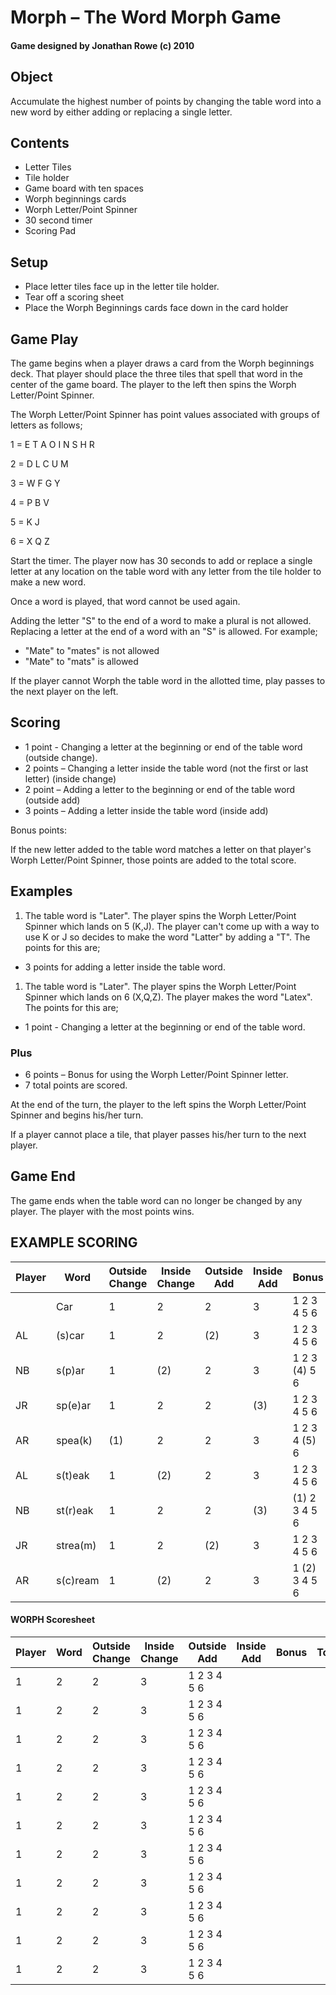 # Morph – The Word Morph Game
#### Game designed by Jonathan Rowe (c) 2010
## Object

Accumulate the highest number of points by changing the table word into a new word by either adding or replacing a single letter.

## Contents

- Letter Tiles
- Tile holder
- Game board with ten spaces
- Worph beginnings cards
- Worph Letter/Point Spinner
- 30 second timer
- Scoring Pad

## Setup

- Place letter tiles face up in the letter tile holder.
- Tear off a scoring sheet
- Place the Worph Beginnings cards face down in the card holder

##

## Game Play

The game begins when a player draws a card from the Worph beginnings deck. That player should place the three tiles that spell that word in the center of the game board. The player to the left then spins the Worph Letter/Point Spinner.

The Worph Letter/Point Spinner has point values associated with groups of letters as follows;

1 = E T A O I N S H R

2 = D L C U M

3 = W F G Y

4 = P B V

5 = K J

6 = X Q Z

Start the timer. The player now has 30 seconds to add or replace a single letter at any location on the table word with any letter from the tile holder to make a new word.

Once a word is played, that word cannot be used again.

Adding the letter &quot;S&quot; to the end of a word to make a plural is not allowed. Replacing a letter at the end of a word with an &quot;S&quot; is allowed. For example;

- &quot;Mate&quot; to &quot;mates&quot; is not allowed
- &quot;Mate&quot; to &quot;mats&quot; is allowed

If the player cannot Worph the table word in the allotted time, play passes to the next player on the left.

## Scoring

- 1 point - Changing a letter at the beginning or end of the table word (outside change).
- 2 points – Changing a letter inside the table word (not the first or last letter) (inside change)
- 2 point – Adding a letter to the beginning or end of the table word (outside add)
- 3 points – Adding a letter inside the table word (inside add)

Bonus points:

If the new letter added to the table word matches a letter on that player&#39;s Worph Letter/Point Spinner, those points are added to the total score.

## Examples

1. The table word is &quot;Later&quot;. The player spins the Worph Letter/Point Spinner which lands on 5 (K,J). The player can&#39;t come up with a way to use K or J so decides to make the word &quot;Latter&quot; by adding a &quot;T&quot;. The points for this are;

- 3 points for adding a letter inside the table word.

1. The table word is &quot;Later&quot;. The player spins the Worph Letter/Point Spinner which lands on 6 (X,Q,Z). The player makes the word &quot;Latex&quot;. The points for this are;

- 1 point - Changing a letter at the beginning or end of the table word.

### Plus

- 6 points – Bonus for using the Worph Letter/Point Spinner letter.
- 7 total points are scored.

At the end of the turn, the player to the left spins the Worph Letter/Point Spinner and begins his/her turn.

If a player cannot place a tile, that player passes his/her turn to the next player.

## Game End

The game ends when the table word can no longer be changed by any player. The player with the most points wins.

## EXAMPLE SCORING

| Player | Word     | Outside Change | Inside Change | Outside Add | Inside Add | Bonus         | Total  |
| ------ | -------- | -------------- | ------------- | ----------- | ---------- | ------------- | ------ |
|        | Car      | 1              | 2             | 2           | 3          | 1 2 3 4 5 6   |        |
| AL     | (s)car   | 1              | 2             | (2)         | 3          | 1 2 3 4 5 6   | 2      |
| NB     | s(p)ar   | 1              | (2)           | 2           | 3          | 1 2 3 (4) 5 6 | 6      |
| JR     | sp(e)ar  | 1              | 2             | 2           | (3)        | 1 2 3 4 5 6   | 3      |
| AR     | spea(k)  | (1)            | 2             | 2           | 3          | 1 2 3 4 (5) 6 | 6      |
| AL     | s(t)eak  | 1              | (2)           | 2           | 3          | 1 2 3 4 5 6   | 2+2=4  |
| NB     | st(r)eak | 1              | 2             | 2           | (3)        | (1) 2 3 4 5 6 | 3+6=9  |
| JR     | strea(m) | 1              | 2             | (2)         | 3          | 1 2 3 4 5 6   | 2+3=5  |
| AR     | s(c)ream | 1              | (2)           | 2           | 3          | 1 (2) 3 4 5 6 | 4+7=11 |

#### WORPH Scoresheet

| Player | Word | Outside Change | Inside Change | Outside Add | Inside Add | Bonus | Total |
| ------ | ---- | -------------- | ------------- | ----------- | ---------- | ----- | ----- |
| 1      | 2    | 2              | 3             | 1 2 3 4 5 6 |            |       |       |
| 1      | 2    | 2              | 3             | 1 2 3 4 5 6 |            |       |       |
| 1      | 2    | 2              | 3             | 1 2 3 4 5 6 |            |       |       |
| 1      | 2    | 2              | 3             | 1 2 3 4 5 6 |            |       |       |
| 1      | 2    | 2              | 3             | 1 2 3 4 5 6 |            |       |       |
| 1      | 2    | 2              | 3             | 1 2 3 4 5 6 |            |       |       |
| 1      | 2    | 2              | 3             | 1 2 3 4 5 6 |            |       |       |
| 1      | 2    | 2              | 3             | 1 2 3 4 5 6 |            |       |       |
| 1      | 2    | 2              | 3             | 1 2 3 4 5 6 |            |       |       |
| 1      | 2    | 2              | 3             | 1 2 3 4 5 6 |            |       |       |
| 1      | 2    | 2              | 3             | 1 2 3 4 5 6 |            |       |       |
